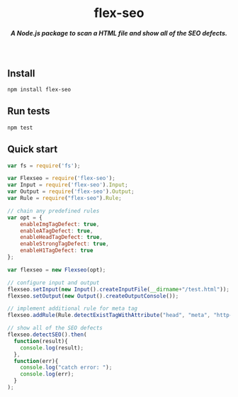 
<h1 align="center">flex-seo</h1>

<h5 align="center">A Node.js package to scan a HTML file and show all of the SEO defects.</h5>

<br />

## Install
`npm install flex-seo`

## Run tests
`npm test`

## Quick start
```js
var fs = require('fs');

var Flexseo = require('flex-seo');
var Input = require('flex-seo').Input;
var Output = require('flex-seo').Output;
var Rule = require("flex-seo").Rule;

// chain any predefined rules
var opt = {
    enableImgTagDefect: true,
    enableATagDefect: true,
    enableHeadTagDefect: true,
    enableStrongTagDefect: true,
    enableH1TagDefect: true
};

var flexseo = new Flexseo(opt);

// configure input and output
flexseo.setInput(new Input().createInputFile(__dirname+"/test.html"));
flexseo.setOutput(new Output().createOutputConsole());

// implement additional rule for meta tag
flexseo.addRule(Rule.detectExistTagWithAttribute("head", "meta", "http-equiv"));

// show all of the SEO defects
flexseo.detectSEO().then(
  function(result){
    console.log(result);
  },
  function(err){
    console.log("catch error: ");
    console.log(err);
  }
);
```